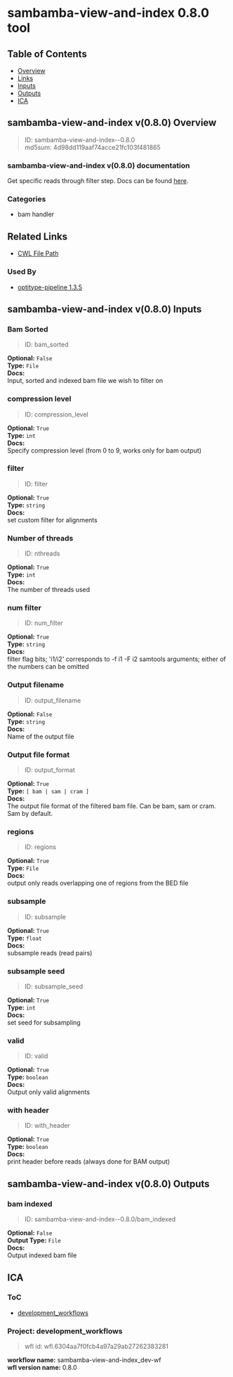 
sambamba-view-and-index 0.8.0 tool
==================================

## Table of Contents
  
- [Overview](#sambamba-view-and-index-v080-overview)  
- [Links](#related-links)  
- [Inputs](#sambamba-view-and-index-v080-inputs)  
- [Outputs](#sambamba-view-and-index-v080-outputs)  
- [ICA](#ica)  


## sambamba-view-and-index v(0.8.0) Overview



  
> ID: sambamba-view-and-index--0.8.0  
> md5sum: 4d98dd119aaf74acce21fc103f481865

### sambamba-view-and-index v(0.8.0) documentation
  
Get specific reads through filter step.
Docs can be found [here](https://lomereiter.github.io/sambamba/docs/sambamba-view.html).

### Categories
  
- bam handler  


## Related Links
  
- [CWL File Path](../../../../../../tools/sambamba-view-and-index/0.8.0/sambamba-view-and-index__0.8.0.cwl)  


### Used By
  
- [optitype-pipeline 1.3.5](../../../workflows/optitype-pipeline/1.3.5/optitype-pipeline__1.3.5.md)  

  


## sambamba-view-and-index v(0.8.0) Inputs

### Bam Sorted



  
> ID: bam_sorted
  
**Optional:** `False`  
**Type:** `File`  
**Docs:**  
Input, sorted and indexed bam file we wish to filter on


### compression level



  
> ID: compression_level
  
**Optional:** `True`  
**Type:** `int`  
**Docs:**  
Specify compression level (from 0 to 9, works only for bam output)


### filter



  
> ID: filter
  
**Optional:** `True`  
**Type:** `string`  
**Docs:**  
set custom filter for alignments


### Number of threads



  
> ID: nthreads
  
**Optional:** `True`  
**Type:** `int`  
**Docs:**  
The number of threads used


### num filter



  
> ID: num_filter
  
**Optional:** `True`  
**Type:** `string`  
**Docs:**  
filter flag bits; 'i1/i2' corresponds to -f i1 -F i2 samtools arguments;
either of the numbers can be omitted


### Output filename



  
> ID: output_filename
  
**Optional:** `False`  
**Type:** `string`  
**Docs:**  
Name of the output file


### Output file format



  
> ID: output_format
  
**Optional:** `True`  
**Type:** `[ bam | sam | cram ]`  
**Docs:**  
The output file format of the filtered bam file.
Can be bam, sam or cram. Sam by default.


### regions



  
> ID: regions
  
**Optional:** `True`  
**Type:** `File`  
**Docs:**  
output only reads overlapping one of regions from the BED file


### subsample



  
> ID: subsample
  
**Optional:** `True`  
**Type:** `float`  
**Docs:**  
subsample reads (read pairs)


### subsample seed



  
> ID: subsample_seed
  
**Optional:** `True`  
**Type:** `int`  
**Docs:**  
set seed for subsampling


### valid



  
> ID: valid
  
**Optional:** `True`  
**Type:** `boolean`  
**Docs:**  
Output only valid alignments


### with header



  
> ID: with_header
  
**Optional:** `True`  
**Type:** `boolean`  
**Docs:**  
print header before reads (always done for BAM output)

  


## sambamba-view-and-index v(0.8.0) Outputs

### bam indexed



  
> ID: sambamba-view-and-index--0.8.0/bam_indexed  

  
**Optional:** `False`  
**Output Type:** `File`  
**Docs:**  
Output indexed bam file
  

  


## ICA

### ToC
  
- [development_workflows](#project-development_workflows)  


### Project: development_workflows


> wfl id: wfl.6304aa7f0fcb4a97a29ab27262383281  

  
**workflow name:** sambamba-view-and-index_dev-wf  
**wfl version name:** 0.8.0  

  

